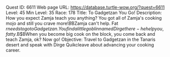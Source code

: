 Quest ID: 6611
Web page URL: https://database.turtle-wow.org/?quest=6611
Level: 45
Min Level: 35
Race: 178
Title: To Gadgetzan You Go!
Description: How you expect Zamja teach you anything? You got all of Zamja's cooking mojo and still you crave more!$B$BZamja can't help. Fat $r needs to go to Gadgetzan. You find a little goblin named Dirge there - he help you, fatty.$B$BWhen you become big cook on the block, you come back and teach Zamja, ok? Now go!
Objective: Travel to Gadgetzan in the Tanaris desert and speak with Dirge Quikcleave about advancing your cooking career.
